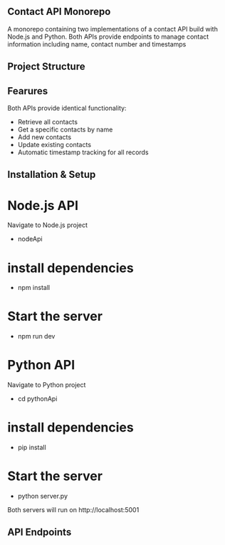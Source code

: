 ## Contact API Monorepo ##

A monorepo containing two implementations of a contact API build with Node.js and Python. Both APIs provide endpoints to manage contact information including name, contact number and timestamps

## Project Structure ##

## Fearures ##

Both APIs provide identical functionality:
- Retrieve all contacts
- Get a specific contacts by name
- Add new contacts
- Update existing contacts
- Automatic timestamp tracking for all records

## Installation & Setup

# Node.js API #
Navigate to Node.js project
- nodeApi
# install dependencies
- npm install
# Start the server
- npm run dev

# Python API #
Navigate to Python project
- cd pythonApi
# install dependencies
- pip install 
# Start the server
- python server.py

Both servers will run on http://localhost:5001

## API Endpoints ##
